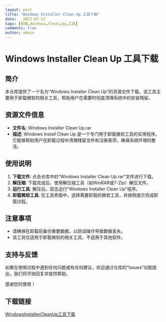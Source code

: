 ```yaml
---
layout: post
title: "Windows Installer Clean Up 工具下载"
date:   2023-07-13
tags: [卸载,Windows,Clean,Up,工具]
comments: true
author: admin
---
```

# Windows Installer Clean Up 工具下载

## 简介

本仓库提供了一个名为“Windows Installer Clean Up”的资源文件下载。该工具主要用于卸载微软的相关工具，帮助用户在需要时彻底清理系统中的安装残留。

## 资源文件信息

- **文件名**: Windows Installer Clean Up.rar
- **描述**: Windows Install Clean Up 是一个专门用于卸载微软工具的实用程序。它能够帮助用户在卸载过程中清理残留文件和注册表项，确保系统环境的整洁。

## 使用说明

1. **下载文件**: 点击仓库中的“Windows Installer Clean Up.rar”文件进行下载。
2. **解压缩**: 下载完成后，使用解压缩工具（如WinRAR或7-Zip）解压文件。
3. **运行工具**: 解压后，双击运行“Windows Installer Clean Up”程序。
4. **卸载微软工具**: 在工具界面中，选择需要卸载的微软工具，并按照提示完成卸载过程。

## 注意事项

- 请确保在卸载前备份重要数据，以防误操作导致数据丢失。
- 该工具仅适用于卸载微软的相关工具，不适用于其他软件。

## 支持与反馈

如果在使用过程中遇到任何问题或有任何建议，欢迎通过仓库的“Issues”功能提出，我们将尽快回复并提供帮助。

感谢您的使用！

## 下载链接

[WindowsInstallerCleanUp工具下载](https://pan.quark.cn/s/bc431b43a472)